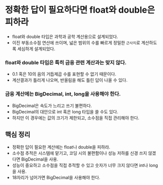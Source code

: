 # 정확한 답이 필요하다면 float와 double은 피하라

- float와 double 타입은 과학과 공학 계산용으로 설계되었다.
- 이진 부동소수점 연산에 쓰이며, 넓은 범위의 수를 빠르게 정밀한 `근사치`로 계산하도록 세심하게 설계되었다.

### float와 double 타입은 특히 금융 관련 계산과는 맞지 않다.

- 0.1 혹은 10의 음의 거듭제곱 수를 표현할 수 없기 때문이다.
- 계산결과가 틀리게 나오며, 반올림을 해도 틀린 답이 나올 수 있다.

### 금융 계산에는 BigDecimal, int, long을 사용해야 한다.

- BigDecimal은 속도가 느리고 쓰기 불편하다.
- BigDecimal의 대안으로 int 혹은 long 타입을 쓸 수도 있다.
- 하지만 이 경우에는 값의 크기가 제한되고, 소수점을 직접 관리해야 한다.

## 핵심 정리

- 정확한 답이 필요한 계산에는 float나 double을 피하라.
- 소수점 추적은 시스템에 맡기고, 코딩 시의 불편함이나 성능 저하를 신경 쓰지 않겠다면 BigDecimal을 사용.
- 성능이 중요하고 소수점을 직접 추적할 수 있고 숫자가 너무 크지 않다면 int나 long을 사용.
- 18자리가 넘어가면 BigDecimal을 사용해야 한다.

